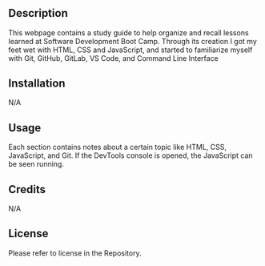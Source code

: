 # <Prework Study Guide Webpage>

## Description

This webpage contains a study guide to help organize and recall lessons learned at Software Development Boot Camp. Through its creation I got my feet wet with HTML, CSS and JavaScript, and started to familiarize myself with Git, GitHub, GitLab, VS Code, and Command Line Interface

## Installation

N/A

## Usage

Each section contains notes about a certain topic like HTML, CSS, JavaScript, and Git. If the DevTools console is opened, the JavaScript can be seen running. 

## Credits

N/A

## License

Please refer to license in the Repository.